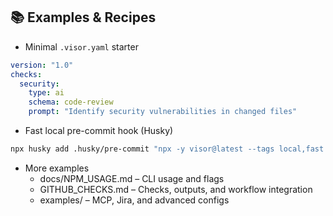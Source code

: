## 📚 Examples & Recipes

- Minimal `.visor.yaml` starter
```yaml
version: "1.0"
checks:
  security:
    type: ai
    schema: code-review
    prompt: "Identify security vulnerabilities in changed files"
```

- Fast local pre-commit hook (Husky)
```bash
npx husky add .husky/pre-commit "npx -y visor@latest --tags local,fast --output table || exit 1"
```

- More examples
  - docs/NPM_USAGE.md – CLI usage and flags
  - GITHUB_CHECKS.md – Checks, outputs, and workflow integration
  - examples/ – MCP, Jira, and advanced configs

